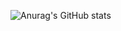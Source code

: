 ![Anurag's GitHub stats](https://github-readme-stats.vercel.app/api?username=GigaGiorgadze&count_private=true)
